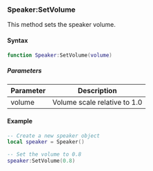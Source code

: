 ### Speaker:SetVolume

This method sets the speaker volume.

#### Syntax

```lua
function Speaker:SetVolume(volume)
```

##### Parameters

| Parameter | Description |
|---|---|
| volume | Volume scale relative to 1.0 |

#### Example

```lua
-- Create a new speaker object
local speaker = Speaker()

-- Set the volume to 0.8
speaker:SetVolume(0.8)
```